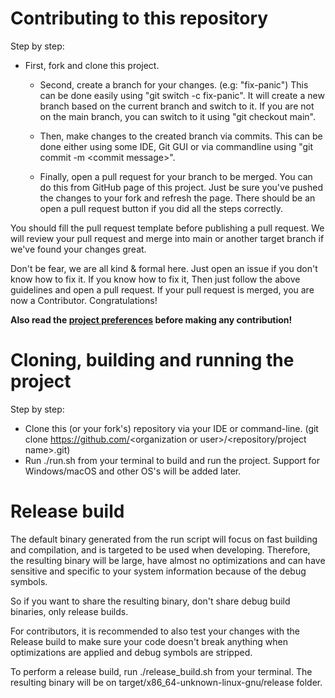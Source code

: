 # Contributing to this repository

Step by step:

* First, fork and clone this project.
    * Second, create a branch for your changes. (e.g: "fix-panic")
      This can be done easily using "git switch -c fix-panic". It will create a new branch based on the current branch and
      switch to it. If you are not on the main branch, you can switch to it using "git checkout main".

    * Then, make changes to the created branch via commits. This can be done either using some IDE, Git GUI or via
      commandline using "git commit -m \<commit message>".

    * Finally, open a pull request for your branch to be merged. You can do this from GitHub page of this project. Just
      be sure you've pushed the changes to your fork and refresh the page. There should be an open a pull request button
      if you did all the steps correctly.

You should fill the pull request template before publishing a pull request. We will review your pull request and merge
into main or another target branch if we've found your changes great.

Don't be fear, we are all kind & formal here. Just open an issue if you don't know how to fix it. If you know how to fix
it, Then just follow the above guidelines and open a pull request. If your pull request is merged, you are now a
Contributor. Congratulations!

**Also read the <a href="https://github.com/TheDGOfficial/hypixel-skyblock-util-tools/blob/main/.github/PROJECT_PREFERENCES.md">project
preferences</a> before making any contribution!**

# Cloning, building and running the project

Step by step:

* Clone this (or your fork's) repository via your IDE or command-line. (git clone https://github.com/<organization or
  user\>/\<repository/project name\>.git)
* Run ./run.sh from your terminal to build and run the project. Support for Windows/macOS and other OS's will be added later.

# Release build

The default binary generated from the run script will focus on fast building and compilation, and is targeted to be used when developing.
Therefore, the resulting binary will be large, have almost no optimizations and can have sensitive and specific to your system information because of the debug symbols.

So if you want to share the resulting binary, don't share debug build binaries, only release builds.
  
For contributors, it is recommended to also test your changes with the Release build to make sure your code doesn't break anything when optimizations are applied and debug symbols are stripped.
  
To perform a release build, run ./release_build.sh from your terminal. The resulting binary will be on target/x86_64-unknown-linux-gnu/release folder.

